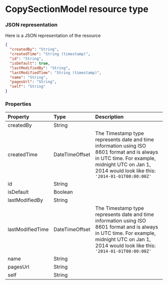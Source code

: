 # CopySectionModel resource type



### JSON representation

Here is a JSON representation of the resource

<!-- {
  "blockType": "resource",
  "optionalProperties": [

  ],
  "@odata.type": "microsoft.graph.CopySectionModel"
}-->

```json
{
  "createdBy": "String",
  "createdTime": "String (timestamp)",
  "id": "String",
  "isDefault": true,
  "lastModifiedBy": "String",
  "lastModifiedTime": "String (timestamp)",
  "name": "String",
  "pagesUrl": "String",
  "self": "String"
}

```
### Properties
| Property	   | Type	|Description|
|:---------------|:--------|:----------|
|createdBy|String||
|createdTime|DateTimeOffset|The Timestamp type represents date and time information using ISO 8601 format and is always in UTC time. For example, midnight UTC on Jan 1, 2014 would look like this: `'2014-01-01T00:00:00Z'`|
|id|String||
|isDefault|Boolean||
|lastModifiedBy|String||
|lastModifiedTime|DateTimeOffset|The Timestamp type represents date and time information using ISO 8601 format and is always in UTC time. For example, midnight UTC on Jan 1, 2014 would look like this: `'2014-01-01T00:00:00Z'`|
|name|String||
|pagesUrl|String||
|self|String||

<!-- uuid: 719aec70-cd75-4fee-8ac0-6cc206fef494
2015-10-14 23:39:29 UTC -->
<!-- {
  "type": "#page.annotation",
  "description": "CopySectionModel resource",
  "keywords": "",
  "section": "documentation",
  "tocPath": ""
}-->
